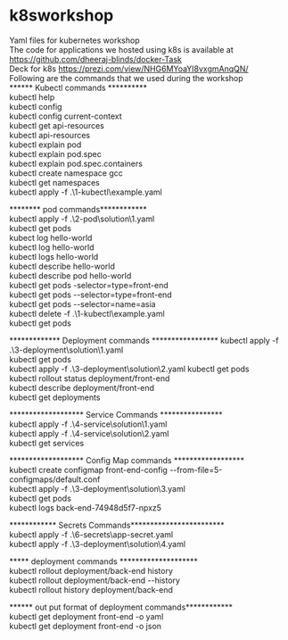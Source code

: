 # k8sworkshop

Yaml files for kubernetes workshop  
The code for applications we hosted using k8s is available at https://github.com/dheeraj-blinds/docker-Task  
Deck for k8s https://prezi.com/view/NHG6MYoaYI8vxgmAnqQN/  
Following are the commands that we used during the workshop   
****** Kubectl commands **********       
 kubectl help  
 kubectl config  
 kubectl config current-context  
 kubectl get api-resources  
 kubectl api-resources  
 kubectl explain pod  
 kubectl explain pod.spec  
 kubectl explain pod.spec.containers  
 kubectl create namespace gcc  
 kubectl get namespaces  
 kubectl apply -f .\1-kubectl\example.yaml  
 
 ******** pod commands************  
 kubectl apply -f .\2-pod\solution\1.yaml    
 kubectl get pods  
 kubect log hello-world  
 kubectl log hello-world  
 kubectl logs hello-world  
 kubectl describe hello-world  
 kubectl describe pod hello-world  
 kubectl get pods -selector=type=front-end  
 kubectl get pods --selector=type=front-end  
 kubectl get pods --selector=name=asia   
 kubectl delete -f .\1-kubectl\example.yaml    
 kubectl get pods  
 
 ************* Deployment commands *****************
 kubectl apply -f .\3-deployment\solution\1.yaml  
 kubectl get pods  
 kubectl apply -f .\3-deployment\solution\2.yaml
 kubectl get pods  
 kubectl rollout status deployment/front-end  
 kubectl describe deployment/front-end  
 kubectl get deployments  
 
 ******************* Service Commands ****************  
 kubectl apply -f .\4-service\solution\1.yaml  
 kubectl apply -f .\4-service\solution\2.yaml  
 kubectl get services  
 
 ******************* Config Map commands ******************   
 kubectl create configmap front-end-config --from-file=5-configmaps/default.conf  
 kubectl apply -f .\3-deployment\solution\3.yaml  
 kubectl get pods  
 kubectl logs back-end-74948d5f7-npxz5  
 
 ************ Secrets Commands************************  
 kubectl apply -f .\6-secrets\app-secret.yaml  
 kubectl apply -f .\3-deployment\solution\4.yaml  
 
 ***** deployment commands ********************  
 kubectl rollout deployment/back-end history  
 kubectl rollout deployment/back-end --history  
 kubectl rollout history deployment/back-end  
 
 ****** out put format of deployment commands************  
 kubectl get deployment front-end -o yaml  
 kubectl get deployment front-end -o json   
